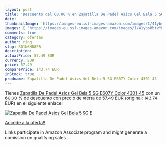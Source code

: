 ```yaml
---
layout: post
title: 'Descuento del 60.00 % en Zapatilla De Padel Asics Gel Bela 5 SG E'
date: 
thumbnailImage: 'https://images-eu.ssl-images-amazon.com/images/I/41ybsHbtvYL._SL200_.jpg'
images: [ 'https://images-eu.ssl-images-amazon.com/images/I/41ybsHbtvYL._SL200_.jpg' ]
comments: true
category: ofertas
author: ring
slug: B01N6HD8PB
description:
actualPrice: 57.49 EUR
currency: EUR
price: 57.49
comparePrice: 143.74 EUR
inStock: true
prodname: Zapatilla De Padel Asics Gel Bela 5 SG E607Y Color 4301-45
---
```


Tienes [Zapatilla De Padel Asics Gel Bela 5 SG E607Y Color 4301-45](https://www.amazon.es/dp/B01N6HD8PB/?tag=tolees-21) con un 60.00 % de descuento con precio de oferta de 57.49 EUR (original: 143.74 EUR) en el siguiente enlace!

[![Zapatilla De Padel Asics Gel Bela 5 SG E](https://images-eu.ssl-images-amazon.com/images/I/41ybsHbtvYL._SL200_.jpg)](https://www.amazon.es/dp/B01N6HD8PB/?tag=tolees-21)

[Accede a la oferta!!](https://www.amazon.es/dp/B01N6HD8PB/?tag=tolees-21)

Links participate in Amazon Associate program and might generate a comission on qualifying sales


